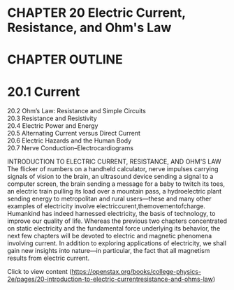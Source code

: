 # CHAPTER 20 Electric Current, Resistance, and Ohm's Law

# CHAPTER OUTLINE

# 20.1 Current

20.2 Ohm’s Law: Resistance and Simple Circuits   
20.3 Resistance and Resistivity   
20.4 Electric Power and Energy   
20.5 Alternating Current versus Direct Current   
20.6 Electric Hazards and the Human Body   
20.7 Nerve Conduction–Electrocardiograms

INTRODUCTION TO ELECTRIC CURRENT, RESISTANCE, AND OHM'S LAW The flicker of numbers on a handheld calculator, nerve impulses carrying signals of vision to the brain, an ultrasound device sending a signal to a computer screen, the brain sending a message for a baby to twitch its toes, an electric train pulling its load over a mountain pass, a hydroelectric plant sending energy to metropolitan and rural users—these and many other examples of electricity involve electriccurent,themovementofcharge. Humankind has indeed harnessed electricity, the basis of technology, to improve our quality of life. Whereas the previous two chapters concentrated on static electricity and the fundamental force underlying its behavior, the next few chapters will be devoted to electric and magnetic phenomena involving current. In addition to exploring applications of electricity, we shall gain new insights into nature—in particular, the fact that all magnetism results from electric current.

Click to view content (https://openstax.org/books/college-physics-2e/pages/20-introduction-to-electric-currentresistance-and-ohms-law)